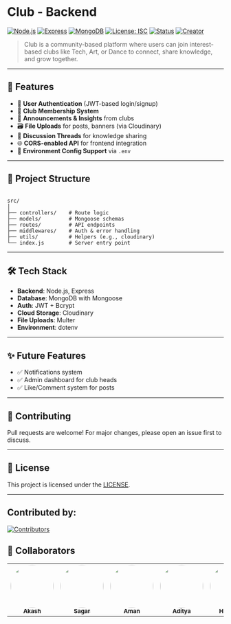 # Club - Backend

[![Node.js](https://img.shields.io/badge/Node.js-green?logo=node.js&style=flat&logoColor=white)](https://nodejs.org/)
[![Express](https://img.shields.io/badge/Express.js%20Backend-black?logo=express&style=flat&logoColor=white)](https://expressjs.com/)
[![MongoDB](https://img.shields.io/badge/MongoDB-green?logo=mongodb&style=flat&logoColor=white)](https://www.mongodb.com/)
[![License: ISC](https://img.shields.io/badge/LICENSE-blueviolet?style=flat&logoColor=white)](LICENSE)
[![Status](https://img.shields.io/badge/status-active-success)](#)
[![Creator](https://img.shields.io/badge/Owner-Nishan-blueviolet?logoColor=black&style=social&logo=github)](https://github.com/nishuR31)

> Club is a community-based platform where users can join interest-based clubs like Tech, Art, or Dance to connect, share knowledge, and grow together.

---

## 📌 Features

- 🔐 **User Authentication** (JWT-based login/signup)
- 👥 **Club Membership System**
- 📢 **Announcements & Insights** from clubs
- 🗃️ **File Uploads** for posts, banners (via Cloudinary)
- 🧵 **Discussion Threads** for knowledge sharing
- 🌐 **CORS-enabled API** for frontend integration
- 📄 **Environment Config Support** via `.env`

---

## 📁 Project Structure

```

src/
│
├── controllers/    # Route logic
├── models/         # Mongoose schemas
├── routes/         # API endpoints
├── middlewares/    # Auth & error handling
├── utils/          # Helpers (e.g., cloudinary)
└── index.js        # Server entry point

```

---

## 🛠️ Tech Stack

- **Backend**: Node.js, Express
- **Database**: MongoDB with Mongoose
- **Auth**: JWT + Bcrypt
- **Cloud Storage**: Cloudinary
- **File Uploads**: Multer
- **Environment**: dotenv

---

## ✨ Future Features

- ✅ Notifications system
- ✅ Admin dashboard for club heads
- ✅ Like/Comment system for posts

---

## 🤝 Contributing

Pull requests are welcome! For major changes, please open an issue first to discuss.

---

## 📄 License

This project is licensed under the [LICENSE](LICENSE).

---

## Contributed by:

<!--[![Akash](https://img.shields.io/badge/Akash%20Munda-blueviolet?logo=github&logoColor=white&style=flat)](https://github.com/Akash-Munda)
[![Sagar](https://img.shields.io/badge/Sagar-blueviolet?logo=github&logoColor=white&style=flat)](https://github.com/Sagar22012)
[![Aman](https://img.shields.io/badge/Aman-blueviolet?logo=github&logoColor=white&style=flat)](https://github.com/Aman-kumar2006)
[![Aditya](https://img.shields.io/badge/Aditya-blueviolet?logo=github&logoColor=white&style=flat)](https://github.com/technical-aditya-rathore)
[![Himansu](https://img.shields.io/badge/Himansu-blueviolet?logo=github&logoColor=white&style=flat)](https://github.com/himanshu2788)-->
[![Contributors](https://contrib.rocks/image?repo=nishuR31/synergyHub)](https://github.com/nishuR31/synergyHub/graphs/contributors)

## 👥 Collaborators


<table>
  <tr>
    <td align="center">
      <a href="https://github.com/Akash-Munda">
        <img src="https://github.com/Akash-Munda.png" width="100" style="border-radius: 50%;" /><br />
        <sub><b>Akash</b></sub>
      </a>
    </td>
    <td align="center">
      <a href="https://github.com/Sagar22012">
        <img src="https://github.com/Sagar22012.png" width="100" style="border-radius: 50%;" /><br />
        <sub><b>Sagar</b></sub>
      </a>
    </td>
    <td align="center">
      <a href="https://github.com/Aman-kumar2006">
        <img src="https://github.com/Aman-kumar2006.png" width="100" style="border-radius: 50%;" /><br />
        <sub><b>Aman</b></sub>
      </a>
    </td>
    <td align="center">
      <a href="https://github.com/technical-aditya-rathore">
        <img src="https://github.com/technical-aditya-rathore.png" width="100" style="border-radius: 50%;" /><br />
        <sub><b>Aditya</b></sub>
      </a>
    </td>
    <td align="center">
      <a href="https://github.com/himanshu2788">
        <img src="https://github.com/himanshu2788.png" width="100" style="border-radius: 50%;" /><br />
        <sub><b>Himansu</b></sub>
      </a>
    </td>
  </tr>
</table>
